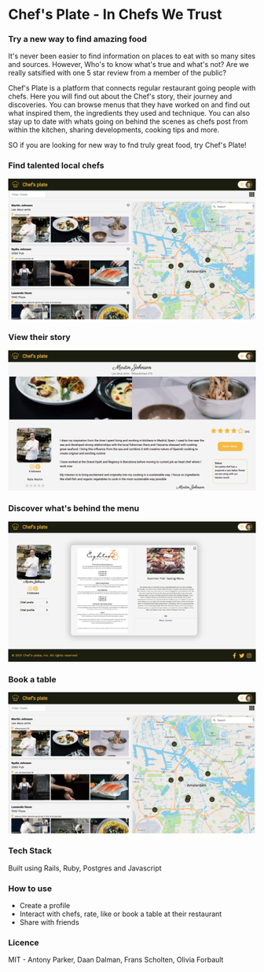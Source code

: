 # Chef's Plate - In Chefs We Trust

### Try a new way to find amazing food

It's never been easier to find information on places to eat with so many sites and sources.  However, Who's to know what's true and what's not? Are we really satsified with one 5 star review from a member of the public?

Chef's Plate is a platform that connects regular restaurant going people with chefs.  Here you will find out about the Chef's story, their journey and discoveries.  You can browse menus that they have worked on and find out what inspired them, the ingredients they used and technique.  You can also stay up to date with whats going on behind the scenes as chefs post from within the kitchen, sharing developments, cooking tips and more.

SO if you are looking for new way to fnd truly great food, try Chef's Plate!

### Find talented local chefs

![Alt text](/app/assets/images/chef_index.png)

### View their story

![Alt text](/app/assets/images/chefs_show.png)

### Discover what's behind the menu

![Alt text](/app/assets/images/chef_menu_show.png)

### Book a table

![Alt text](/app/assets/images/chef_index.png)

### Tech Stack
Built using Rails, Ruby, Postgres and Javascript

### How to use
- Create a profile
- Interact with chefs, rate, like or book a table at their restaurant
- Share with friends 

### Licence 
MIT - Antony Parker, Daan Dalman, Frans Scholten, Olivia Forbault
